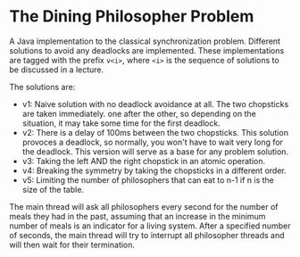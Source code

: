 # The Dining Philosopher Problem

A Java implementation to the classical synchronization problem.
Different solutions to avoid any deadlocks are implemented. These
implementations are tagged with the prefix `v<i>`, where `<i>` is
the sequence of solutions to be discussed in a lecture.

The solutions are:

- v1: Naive solution with no deadlock avoidance at all. The two chopsticks are taken immediately. one after the other, so depending on the situation, it may take some time for the first deadlock.
- v2: There is a delay of 100ms between the two chopsticks. This solution provoces a deadlock, so normally, you won't have to wait very long for the deadlock. This version will serve as a base for any problem solution.
- v3: Taking the left AND the right chopstick in an atomic operation.
- v4: Breaking the symmetry by taking the chopsticks in a different order.
- v5: Limiting the number of philosophers that can eat to n-1 if n is the size of the table.

The main thread will ask all philosophers every second for the number of meals they had in the past, assuming that an increase in the minimum number of meals is an indicator for a living system.
After a specified number of seconds, the main thread will try to interrupt all philosopher threads and will then wait for their termination.

